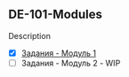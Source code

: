 ## DE-101-Modules
Description
* [x] [Задания - Модуль 1](https://github.com/Rusakltd/DE-101/blob/master/Module_01/readme.md)
* [ ] Задания - Модуль 2 - WIP